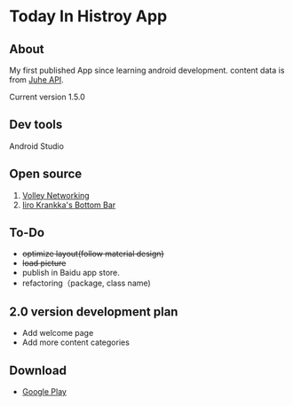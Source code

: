 # Today In Histroy App

## About
My first published App since learning android development. content data is from [Juhe API](https://www.juhe.cn/docs/api/id/63). 

Current version 1.5.0

## Dev tools
Android Studio

## Open source
1. [Volley Networking](http://commondatastorage.googleapis.com/io-2013/presentations/110%20-%20Volley-%20Easy,%20Fast%20Networking%20for%20Android.pdf)
2. [Iiro Krankka's Bottom Bar](https://github.com/roughike/BottomBar)

## To-Do

+ ~~optimize layout(follow material design)~~
+ ~~load picture~~
+ publish in Baidu app store.
+ refactoring（package, class name)

## 2.0 version development plan

+ Add welcome page
+ Add more content categories

## Download

+ [Google Play](https://play.google.com/store/apps/details?id=com.u0509421.todayinhistory)
